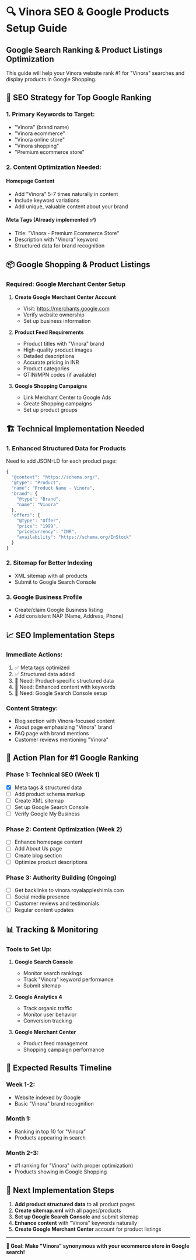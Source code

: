 # 🔍 Vinora SEO & Google Products Setup Guide

## Google Search Ranking & Product Listings Optimization

This guide will help your Vinora website rank #1 for "Vinora" searches and display products in Google Shopping.

## 🎯 **SEO Strategy for Top Google Ranking**

### **1. Primary Keywords to Target:**
- "Vinora" (brand name)
- "Vinora ecommerce"
- "Vinora online store"
- "Vinora shopping"
- "Premium ecommerce store"

### **2. Content Optimization Needed:**

#### **Homepage Content**
- Add "Vinora" 5-7 times naturally in content
- Include keyword variations
- Add unique, valuable content about your brand

#### **Meta Tags** (Already implemented ✅)
- Title: "Vinora - Premium Ecommerce Store"
- Description with "Vinora" keyword
- Structured data for brand recognition

## 📦 **Google Shopping & Product Listings**

### **Required: Google Merchant Center Setup**

1. **Create Google Merchant Center Account**
   - Visit: https://merchants.google.com
   - Verify website ownership
   - Set up business information

2. **Product Feed Requirements**
   - Product titles with "Vinora" brand
   - High-quality product images
   - Detailed descriptions
   - Accurate pricing in INR
   - Product categories
   - GTIN/MPN codes (if available)

3. **Google Shopping Campaigns**
   - Link Merchant Center to Google Ads
   - Create Shopping campaigns
   - Set up product groups

## 🏗️ **Technical Implementation Needed**

### **1. Enhanced Structured Data for Products**
Need to add JSON-LD for each product page:

```javascript
{
  "@context": "https://schema.org/",
  "@type": "Product",
  "name": "Product Name - Vinora",
  "brand": {
    "@type": "Brand",
    "name": "Vinora"
  },
  "offers": {
    "@type": "Offer",
    "price": "1999",
    "priceCurrency": "INR",
    "availability": "https://schema.org/InStock"
  }
}
```

### **2. Sitemap for Better Indexing**
- XML sitemap with all products
- Submit to Google Search Console

### **3. Google Business Profile**
- Create/claim Google Business listing
- Add consistent NAP (Name, Address, Phone)

## 📈 **SEO Implementation Steps**

### **Immediate Actions:**
1. ✅ Meta tags optimized
2. ✅ Structured data added
3. 🔄 Need: Product-specific structured data
4. 🔄 Need: Enhanced content with keywords
5. 🔄 Need: Google Search Console setup

### **Content Strategy:**
- Blog section with Vinora-focused content
- About page emphasizing "Vinora" brand
- FAQ page with brand mentions
- Customer reviews mentioning "Vinora"

## 🚀 **Action Plan for #1 Google Ranking**

### **Phase 1: Technical SEO (Week 1)**
- [x] Meta tags & structured data
- [ ] Add product schema markup
- [ ] Create XML sitemap
- [ ] Set up Google Search Console
- [ ] Verify Google My Business

### **Phase 2: Content Optimization (Week 2)**
- [ ] Enhance homepage content
- [ ] Add About Us page
- [ ] Create blog section
- [ ] Optimize product descriptions

### **Phase 3: Authority Building (Ongoing)**
- [ ] Get backlinks to vinora.royalappleshimla.com
- [ ] Social media presence
- [ ] Customer reviews and testimonials
- [ ] Regular content updates

## 📊 **Tracking & Monitoring**

### **Tools to Set Up:**
1. **Google Search Console**
   - Monitor search rankings
   - Track "Vinora" keyword performance
   - Submit sitemap

2. **Google Analytics 4**
   - Track organic traffic
   - Monitor user behavior
   - Conversion tracking

3. **Google Merchant Center**
   - Product feed management
   - Shopping campaign performance

## 🎯 **Expected Results Timeline**

### **Week 1-2:**
- Website indexed by Google
- Basic "Vinora" brand recognition

### **Month 1:**
- Ranking in top 10 for "Vinora"
- Products appearing in search

### **Month 2-3:**
- #1 ranking for "Vinora" (with proper optimization)
- Products showing in Google Shopping

## 🔧 **Next Implementation Steps**

1. **Add product structured data** to all product pages
2. **Create sitemap.xml** with all pages/products
3. **Set up Google Search Console** and submit sitemap
4. **Enhance content** with "Vinora" keywords naturally
5. **Create Google Merchant Center** account for product listings

---

**🎯 Goal: Make "Vinora" synonymous with your ecommerce store in Google search!**
